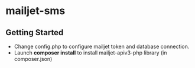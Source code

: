 # mailjet-sms

## Getting Started
- Change config.php to configure mailjet token and database connection.
- Launch **composer install** to install mailjet-apiv3-php library (in composer.json)
